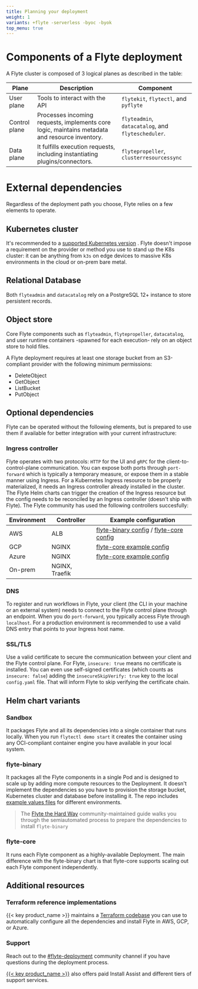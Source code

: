 ```yaml
---
title: Planning your deployment
weight: 1
variants: +flyte -serverless -byoc -byok
top_menu: true
---
```


# Components of a Flyte deployment


A Flyte cluster is composed of 3 logical planes as described in the table:

| Plane  | Description  | Component  |
|---|---|---|
| User plane  | Tools to interact with the API  | `flytekit`, `flytectl`, and `pyflyte`  |
| Control plane  | Processes incoming requests, implements core logic, maintains metadata and resource inventory.  | `flyteadmin`, `datacatalog`, and `flytescheduler`.  |
| Data plane  | It fulfills execution requests, including instantiating plugins/connectors.  | `flytepropeller`, `clusterresourcessync`   |

# External dependencies
Regardless of the deployment path you choose, Flyte relies on a few elements to operate.

## Kubernetes cluster
It's recommended to a [supported Kubernetes version](https://kubernetes.io/releases/version-skew-policy/#supported-versions) . Flyte doesn't impose a requirement on the provider or method you use to stand up the K8s cluster: it can be anything from `k3s` on edge devices to massive K8s environments in the cloud or on-prem bare metal.

## Relational Database

Both `flyteadmin` and `datacatalog` rely on a PostgreSQL 12+ instance to store persistent records.

## Object store

Core Flyte components such as `flyteadmin`, `flytepropeller`, `datacatalog`, and user runtime containers -spawned for each execution- rely on an object store to hold files.

A Flyte deployment requires at least one storage bucket from an S3-compliant provider with the following minimum permissions:

- DeleteObject
- GetObject
- ListBucket
- PutObject

## Optional dependencies

Flyte can be operated without the following elements, but is prepared to use them if available for better integration with your current infrastructure:

### Ingress controller


Flyte operates with two protocols: `HTTP` for the UI and `gRPC` for the client-to-control-plane communication. You can expose both ports through `port-forward` which is typically a temporary measure, or expose them in a stable manner using Ingress. For a Kubernetes Ingress resource to be properly materialized, it needs an Ingress controller already installed in the cluster.
The Flyte Helm charts can trigger the creation of the Ingress resource but the config needs to be reconciled by an Ingress controller (doesn't ship with Flyte).
The Flyte community has used the following controllers succesfully:

| Environment  | Controller  | Example configuration  |
|---|---|---|
| AWS  | ALB  | [flyte-binary config](https://github.com/flyteorg/flyte/blob/754ab74b29f5fee665fd1cfde38fccccd95af8bd/charts/flyte-binary/eks-starter.yaml#L108-L120) / [flyte-core config](https://github.com/flyteorg/flyte/blob/754ab74b29f5fee665fd1cfde38fccccd95af8bd/charts/flyte-core/values-eks.yaml#L142-L160)  |
| GCP  | NGINX  | [flyte-core example config](https://github.com/flyteorg/flyte/blob/754ab74b29f5fee665fd1cfde38fccccd95af8bd/charts/flyte-core/values-gcp.yaml#L160-L173)  |
| Azure  | NGINX | [flyte-core example config](https://github.com/flyteorg/flyte/blob/754ab74b29f5fee665fd1cfde38fccccd95af8bd/charts/flyte-core/values-gcp.yaml#L160-L173)   |
| On-prem | NGINX, Traefik |

### DNS
To register and run workflows in Flyte, your client (the CLI in your machine or an external system) needs to connect to the Flyte control plane through an endpoint. When you do `port-forward`, you typically access Flyte through `localhost`. For a production environment is recommended to use a valid DNS entry that points to your Ingress host name.

### SSL/TLS

Use a valid certificate to secure the communication between your client and the Flyte control plane. For Flyte, `insecure: true` means no certificate is installed. You can even use self-signed certificates (which counts as `insecure: false`) adding the `insecureSkipVerify: true` key to the local `config.yaml` file. That will inform Flyte to skip verifying the certificate chain.

## Helm chart variants

### Sandbox
It packages Flyte and all its dependencies into a single container that runs locally.
When you run `flytectl demo start` it creates the container using any OCI-compliant container engine you have available in your local system.

### flyte-binary
It packages all the Flyte components in a single Pod and is designed to scale up by adding more compute resources to the Deployment.
It doesn't implement the dependencies so you have to provision the storage bucket, Kubernetes cluster and database before installing it.
The repo includes [example values files](https://github.com/flyteorg/flyte/tree/master/charts/flyte-binary) for different environments.

> The [Flyte the Hard Way](https://github.com/davidmirror-ops/flyte-the-hard-way) community-maintained guide walks you through the semiautomated process to prepare the dependencies to install `flyte-binary`

### flyte-core
It runs each Flyte component as a highly-available Deployment. The main difference with the flyte-binary chart is that flyte-core supports scaling out each Flyte component independently.

## Additional resources

### Terraform reference implementations

{{< key product_name >}} maintains a [Terraform codebase](https://github.com/unionai-oss/deploy-flyte) you can use to automatically configure all the dependencies and install Flyte in AWS, GCP, or Azure.

### Support

Reach out to the [#flyte-deployment](https://flyte-org.slack.com/archives/C01P3B761A6) community channel if you have questions during the deployment process.

[{{< key product_name >}}](https://www.union.ai/contact) also offers paid Install Assist and different tiers of support services.
